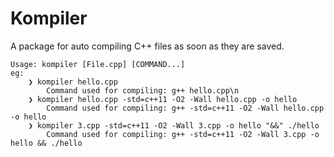 # Kompiler
A package for auto compiling C++ files as soon as they are saved.

```
Usage: kompiler [File.cpp] [COMMAND...]
eg:
    ❯ kompiler hello.cpp
        Command used for compiling: g++ hello.cpp\n
    ❯ kompiler hello.cpp -std=c++11 -O2 -Wall hello.cpp -o hello
        Command used for compiling: g++ -std=c++11 -O2 -Wall hello.cpp -o hello
    ❯ kompiler 3.cpp -std=c++11 -O2 -Wall 3.cpp -o hello "&&" ./hello
        Command used for compiling: g++ -std=c++11 -O2 -Wall 3.cpp -o hello && ./hello
```